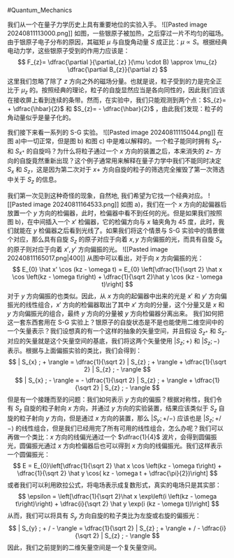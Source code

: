 #Quantum_Mechanics 

我们从一个在量子力学历史上具有重要地位的实验入手。
![[Pasted image 20240811113000.png]]
如图，一些银原子被加热，之后穿过一片不均匀的磁场。由于银原子电子分布的原因，其磁矩 $\mu$ 与自旋角动量 $S$ 成正比：$\mu \propto S$。根据经典电动力学，这些银原子受到的作用力应该是：
$$
F_{z}= \dfrac{\partial }{\partial_{z} }(\mu \cdot B) \approx  \mu_{z} \dfrac{\partial B_{z}}{\partial z}
$$
这里我们忽略了除了 $z$ 方向之外的磁场分量。也就是说，粒子受到的力是完全正比于 $\mu_{z}$ 的。按照经典的理论，粒子的自旋显然应当是各向同性的，因此我们应该在接收屏上看到连续的条带。然而，在实验中，我们只能观测到两个点：$S_{z}= + \dfrac{\hbar}{2}$ 和 $S_{z}= - \dfrac{\hbar}{2}$ ，由此我们发现：粒子的角动量似乎是量子化的。

我们接下来看一系列的 S-G 实验。
![[Pasted image 20240811115044.png]]
在图 a)中一切正常，但是图 b) 和图 c) 中是难以解释的。一个粒子能同时拥有 $S_{z^{+}}$ 和 $S_{x^{+}}$ 的自旋吗？为什么将粒子通过一个 $x$ 方向的装置之后，本来消失的 $z-$ 方向的自旋竟然重新出现？这个例子通常用来解释在量子力学中我们不能同时决定 $S_{x}$ 和 $S_{z}$，这是因为第二次对于 $x+$ 方向自旋的粒子的筛选完全摧毁了第一次筛选中关于 $S_{z}$ 的信息。

我们第一次见到这种奇怪的现象，自然地, 我们希望为它找一个经典对应。
![[Pasted image 20240811164533.png]]
如图 a)，我们在一个 $x$ 方向的起偏器后放置一个 $y$ 方向的检偏器，此时，检偏器中看不到任何的光。但是如果我们按照图 b)，在中间插入一个 $x'$ 检偏器，它的检偏方向与 $x$ 轴夹角为 45 度，此时，我们就能在 $y$ 检偏器之后看到光线了。如果我们将这个情景与 S-G 实验中的情景做个对应，那么具有自旋 $S_{z}$ 的原子对应于向着 $x,y$ 方向偏振的光，而具有自旋 $S_{x}$ 的原子则对应于向着 $x',y'$ 方向偏振的光。
![[Pasted image 20240811165017.png|400]]
从图中可以看出，对于向 $x$ 方向偏振的光：
$$
E_{0} \hat x' \cos (kz - \omega t) = E_{0} \left[\dfrac{1}{\sqrt 2} \hat  x \cos \left(kz  - \omega t\right) + \dfrac{1}{\sqrt 2}\hat y  \cos (kz - \omega t)\right]
$$
对于 $y$ 方向偏振的也类似。因此，从 $x$ 方向的起偏器中出来的光是 $x'$ 和 $y'$ 方向偏振光的线性组合，$x'$ 方向的检偏器取出了其中 $x'$ 方向的分量，这个分量又是 $x$ 和 $y$ 方向偏振光的组合，最终 $y$ 方向的分量被 $y$ 方向检偏器分离出来。
我们如何把这一套东西套用在 S-G 实验上？银原子的自旋状态是不是也能使用二维空间中的一个矢量表示？我们设想真的有一个这样的抽象的矢量空间，并且假设 $S_{z^{+}}$ 和 $S_{z^{-}}$ 对应的矢量就是这个矢量空间的基底，我们将这两个矢量使用 $| S_{z}; + \rangle$ 和 $| S_{z};- \rangle$ 表示。根据与上面偏振实验的类比，我们会得到：
$$
| S_{x} ; + \rangle = \dfrac{1}{\sqrt 2} | S_{z} ; + \rangle + \dfrac{1}{\sqrt  2} | S_{z} ; - \rangle
$$
$$
| S_{x} ; - \rangle = - \dfrac{1}{\sqrt  2} | S_{z} ; + \rangle + \dfrac{1}{\sqrt 2} | S_{z} ; -  \rangle
$$
但是有一个接踵而至的问题：我们如何表示 $y$ 方向的偏振？根据对称性，我们令有 $S_{z}$ 自旋的粒子射向 $x$ 方向，并通过 $y$ 方向的实验装置，结果应该类似于 $S_{z}$ 自旋的粒子射向 $y$ 方向，但是通过 $x$ 方向的装置，那么 $| S_{y}; +/- \rangle$ 应该也是 $| S_{z}; +/- \rangle$ 的线性组合，但是我们已经用完了所有可用的线性组合，怎么办呢？我们可以再做一个类比：$x$ 方向的线偏光通过一个 $\dfrac{1}{4}$ 波片，会得到圆偏振光，圆偏振光通过 $x$ 方向检偏器后也可以得到 $x$ 方向的线偏振光。我们这样表示一个圆偏振光：
$$
E = E_{0}\left[\dfrac{1}{\sqrt 2} \hat x \cos \left(kz - \omega t\right) + \dfrac{1}{\sqrt 2} \hat y \cos( kz - \omega t + \dfrac{\pi}{2})\right]
$$
或者我们可以利用欧拉公式，将电场表示成复数形式，真实的电场只是其实部：
$$
\epsilon = \left[\dfrac{1}{\sqrt 2}\hat x \exp\left(i \left(kz - \omega t\right)\right) + \dfrac{i}{\sqrt 2} \hat y  \exp(i (kz - \omega t))\right]
$$
从而，我们可以将具有 $S_{y}$ 方向自旋的粒子类比为左旋或右旋的偏振光：
$$
| S_{y} ; + / - \rangle = \dfrac{1}{\sqrt 2} | S_{z} ;  + \rangle + / - \dfrac{i}{\sqrt 2} | S_{z} ; -  \rangle
$$
因此，我们之前提到的二维矢量空间是一个复矢量空间。